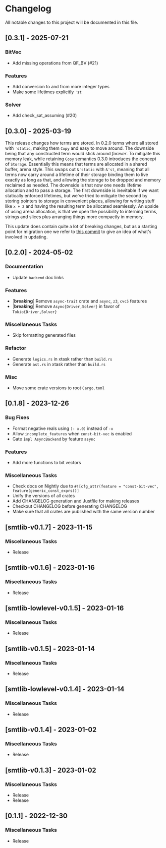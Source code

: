 # Changelog

All notable changes to this project will be documented in this file.

## [0.3.1] - 2025-07-21

### BitVec

- Add missing operations from QF_BV (#21)

### Features

- Add conversion to and from more integer types
- Make some lifetimes explicitly `'st`

### Solver

- Add check_sat_assuming (#20)

<!-- generated by git-cliff -->
## [0.3.0] - 2025-03-19

This release changes how terms are stored. In 0.2.0 terms where all stored with `'static`, making them `Copy` and easy to move around. The downside being that any constructed term would stick around _forever_. To mitigate this memory leak, while retaining `Copy` semantics 0.3.0 introduces the concept of `Storage`. Essentially this means that terms are allocated in a shared buffer, arena style. This swaps out `&'static` with `&'st`, meaning that all terms now carry around a lifetime of their storage binding them to live exactly as long as that, and allowing the storage to be dropped and memory reclaimed as needed. The downside is that now one needs lifetime allocation and to pass a storage. The first downside is inevitable if we want statically enforced lifetimes, but we've tried to mitigate the second by storing pointers to storage in convenient places, allowing for writing stuff like `x + 2` and having the resulting term be allocated seamlessly. An upside of using arena allocation, is that we open the possibility to interning terms, strings and slices plus arranging things more compactly in memory.

This update does contain quite a lot of breaking changes, but as a starting point for migration one we refer to [this commit](https://github.com/oembo-sse/slang/commit/194bb0f2106aa1854945f1dbc157e6ae9b26252a#diff-4ef84642e5c787de42f15b2c76f64c22bf07ffcd97f3b34ea8637035f7266caf) to give an idea of what's involved in updating.

## [0.2.0] - 2024-05-02

### Documentation

- Update `backend` doc links

### Features

- [**breaking**] Remove `async-trait` crate and `async`, `z3`, `cvc5` features
- [**breaking**] Remove `Async{Driver,Solver}` in favor of `Tokio{Driver,Solver}`

### Miscellaneous Tasks

- Skip formatting generated files

### Refactor

- Generate `logics.rs` in xtask rather than `build.rs`
- Generate `ast.rs` in xtask rather than `build.rs`

### Misc

- Move some crate versions to root `Cargo.toml`

<!-- generated by git-cliff -->
## [0.1.8] - 2023-12-26

### Bug Fixes

- Format negative reals using `(- x.0)` instead of `-x`
- Allow `incomplete_features` when `const-bit-vec` is enabled
- Gate `impl AsyncBackend` by feature `async`

### Features

- Add more functions to bit vectors

### Miscellaneous Tasks

- Check docs on Nightly due to `#![cfg_attr(feature = "const-bit-vec", feature(generic_const_exprs))]`
- Unify the versions of all crates
- Add CHANGELOG generation and Justfile for making releases
- Checkout CHANGELOG before generating CHANGELOG
- Make sure that all crates are published with the same version number

## [smtlib-v0.1.7] - 2023-11-15

### Miscellaneous Tasks

- Release

## [smtlib-v0.1.6] - 2023-01-16

### Miscellaneous Tasks

- Release

## [smtlib-lowlevel-v0.1.5] - 2023-01-16

### Miscellaneous Tasks

- Release

## [smtlib-v0.1.5] - 2023-01-14

### Miscellaneous Tasks

- Release

## [smtlib-lowlevel-v0.1.4] - 2023-01-14

### Miscellaneous Tasks

- Release

## [smtlib-v0.1.4] - 2023-01-02

### Miscellaneous Tasks

- Release

## [smtlib-v0.1.3] - 2023-01-02

### Miscellaneous Tasks

- Release
- Release

## [0.1.1] - 2022-12-30

### Miscellaneous Tasks

- Release

<!-- generated by git-cliff -->
